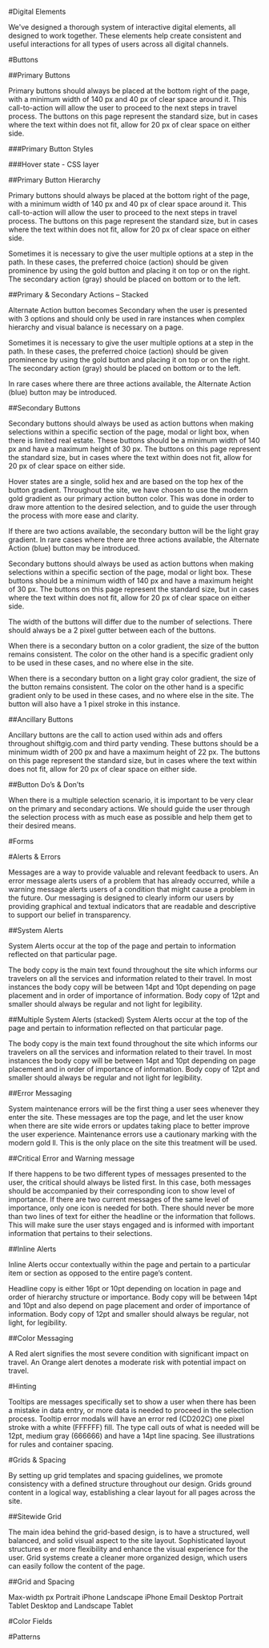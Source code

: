 #Digital Elements

We've designed a thorough system of interactive digital elements, all designed to work together. These elements help create consistent and useful interactions for all types of users across all digital channels.

#Buttons

##Primary Buttons

Primary buttons should always be placed at the bottom right of the page, with a minimum width of 140 px and 40 px of clear space around it. This call-to-action will allow the user to proceed to the next steps in travel process. The buttons on this page represent the standard size, but in cases where the text within does not fit, allow for 20 px of clear space on either side.

###Primary Button Styles

###Hover state - CSS layer


##Primary Button Hierarchy

Primary buttons should always be placed at the bottom right of the page, with a minimum width of 140 px and 40 px of clear space around it. This call-to-action will allow the user to proceed to the next steps in travel process. The buttons on this page represent the standard size, but in cases where the text within does not fit, allow for 20 px of clear space on either side.

Sometimes it is necessary to give the user multiple options at a step in the path. In these cases, the preferred choice (action) should be given prominence by using the gold button and placing it on top or on the right. The secondary action (gray) should be placed on bottom or to the left.

##Primary & Secondary Actions – Stacked

Alternate Action button becomes Secondary when the user is presented with 3 options and should only be used in rare instances when complex hierarchy and visual balance is necessary on a page.

Sometimes it is necessary to give the user multiple options at a step in the path. In these cases, the preferred choice (action) should be given prominence by using the gold button and placing it on top or on the right. The secondary action (gray) should be placed on bottom or to the left.

In rare cases where there are three actions available, the Alternate Action (blue) button may be introduced.

##Secondary Buttons

Secondary buttons should always be used as action buttons when making selections within a specific section of the page, modal or light box, when there is limited real estate. These buttons should be a minimum width of 140 px and have a maximum height of 30 px. The buttons on this page represent the standard size, but in cases where the text within does not fit, allow for 20 px of clear space on either side.

Hover states are a single, solid hex and are based on the top hex of the button gradient.
Throughout the site, we have chosen to use the modern gold gradient as our primary action button color. This was done in order to draw more attention to the desired selection, and to guide the user through the process with more ease and clarity.

If there are two actions available, the secondary button will be the light gray gradient. In rare cases where there are three actions available, the Alternate Action (blue) button may be introduced.

Secondary buttons should always be used as action buttons when making selections within a specific section of the page, modal or light box. These buttons should be a minimum width of 140 px and have a maximum height of 30 px. The buttons on this page represent the standard size, but in cases where the text within does not fit, allow for 20 px of clear space on either side.

The width of the buttons will differ due to the number of selections. There should always be a 2 pixel gutter between each of the buttons.

When there is a secondary button on a color gradient, the size of the button remains consistent. The color on the other hand is a specific gradient only to be used in these cases, and no where else in the site.

When there is a secondary button on a light gray color gradient, the size of the button remains consistent. The color on the other hand is a specific gradient only to be used in these cases, and no where else in the site. The button will also have a 1 pixel stroke in this instance.

##Ancillary Buttons

Ancillary buttons are the call to action used within ads and offers throughout shiftgig.com and third party vending. These buttons should be a minimum width of 200 px and have a maximum height of 22 px. The buttons on this page represent the standard size, but in cases where the text within does not fit, allow for 20 px of clear space on either side.

##Button Do’s & Don’ts

When there is a multiple selection scenario, it is important to be very clear on the primary and secondary actions. We should guide the user through the selection process with as much ease as possible and help them get to their desired means.

#Forms

#Alerts & Errors

Messages are a way to provide valuable and relevant feedback to users. An error message alerts users of a problem that has already occurred, while a warning message alerts users of a condition that might cause a problem in the future. Our messaging
is designed to clearly inform our users by providing graphical and textual indicators that are readable and descriptive to support our belief in transparency.
          
##System Alerts

System Alerts occur at the top of the page and pertain to information reflected on that particular page.

The body copy is the main text found throughout the site which informs our travelers on all the services and information related to their travel. In most instances the body copy will be between 14pt and 10pt depending on page placement and in order of importance of information. Body copy of 12pt and smaller should always be regular and not light for legibility.

##Multiple System Alerts (stacked)
System Alerts occur at the top of the page and pertain to information reflected on that particular page.

The body copy is the main text found throughout the site which informs our travelers on all the services and information related to their travel. In most instances the body copy will be between 14pt and 10pt depending on page placement and in order of importance of information. Body copy of 12pt and smaller should always be regular and not light for legibility.

##Error Messaging

System maintenance errors will be the  first thing a user sees whenever they enter the site. These messages are top the page, and let the user know when there are site wide errors or updates taking place to better improve the user experience. Maintenance errors use a cautionary marking with the modern gold  ll. This is the only place on the site this treatment will be used.

##Critical Error and Warning message

If there happens to be two different types of messages presented to the user, the critical should always be listed  first. In this case, both messages should be accompanied by their corresponding icon to show level of importance. If there are two current messages of the same level of importance, only one icon is needed for both. There should never be more than two lines of text for either the headline or the information that follows. This will make sure the user stays engaged and is informed with important information that pertains to their selections.

##Inline Alerts

Inline Alerts occur contextually within the page and pertain to a particular item or section as opposed to the entire page’s content.

Headline copy is either 16pt or 10pt depending on location in page and order of hierarchy structure or importance. Body copy will be between 14pt and 10pt and also depend on page placement and order of importance of information. Body copy of 12pt and smaller should always be regular, not light, for legibility.

##Color Messaging

A Red alert signifies the most severe condition with significant impact on travel. An Orange alert denotes a moderate risk with potential impact on travel.

#Hinting

Tooltips are messages specifically set to show a user when there has been a mistake in data entry, or more data is needed to proceed in the selection process. Tooltip error modals will have an error red (CD202C) one pixel stroke with a white (FFFFFF) fill. The type call outs of what is needed will be 12pt, medium gray (666666) and have a 14pt line spacing. See illustrations for rules and container spacing.

#Grids & Spacing

By setting up grid templates and spacing guidelines, we promote consistency with a defined structure throughout our design. Grids ground content in a logical way, establishing a clear layout for all pages across the site.

##Sitewide Grid

The main idea behind the grid-based design, is to have a structured, well balanced, and solid visual aspect to the site layout. Sophisticated layout structures o er more flexibility and enhance the visual experience for the user. Grid systems create a cleaner more organized design, which users can easily follow the content of the page.

##Grid and Spacing

Max-width px 
Portrait iPhone
Landscape iPhone
Email Desktop
Portrait Tablet
Desktop and Landscape Tablet

#Color Fields

#Patterns

